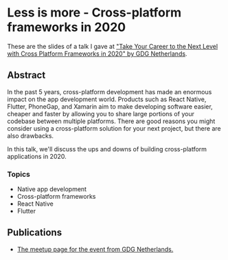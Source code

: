 # Less is more - Cross-platform frameworks in 2020

These are the slides of a talk I gave at ["Take Your Career to the Next Level with Cross Platform Frameworks in 2020" by GDG Netherlands](https://www.meetup.com/gdg-nl/events/268798383/).

## Abstract

In the past 5 years, cross-platform development has made an enormous impact on the app development world. Products such as React Native, Flutter, PhoneGap, and Xamarin aim to make developing software easier, cheaper and faster by allowing you to share large portions of your codebase between multiple platforms. There are good reasons you might consider using a cross-platform solution for your next project, but there are also drawbacks.

In this talk, we'll discuss the ups and downs of building cross-platform applications in 2020.

### Topics

- Native app development
- Cross-platform frameworks
- React Native
- Flutter

## Publications

- [The meetup page for the event from GDG Netherlands.](https://www.meetup.com/gdg-nl/events/268798383/)
